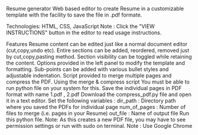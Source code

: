 Resume generator
Web based editor to create Resume in a customizable template with the facility to save the file in .pdf formate.

Technologies: HTML, CSS, JavaScript
Note : Click the "VIEW INSTRUCTIONS" button in the editor to read usage instructions.

Features
Resume content can be edited just like a normal document editor (cut,copy,undo etc).
Entire sections can be added, reordered, removed just by cut,copy,pasting method.
Section visibility can be toggled while retaining the content.
Options provided in the left panel to modify the template and formatting.
Sub-points can be added with various bullet styles and adjustable indentation.
Script provided to merge multiple pages and compress the PDF.
Using the merge & compress script
You must be able to run python file on your system for this.
Save the individual pages in PDF format with name 1.pdf , 2.pdf
Download the compress_pdf.py file and open it in a text editor.
Set the following variables :
dir_path : Directory path where you saved the PDFs for individual page
num_of_pages : Number of files to merge (i.e. pages in your Resume)
out_file : Name of output file
Run this python file.
Note: As this creates a new PDF file, you may have to see permission settings or run with sudo on terminal.
Note : Use Google Chrome
